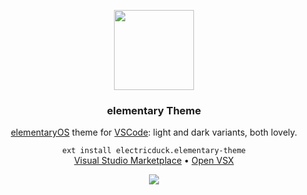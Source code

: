<p align="center">
  <a href="https://github.com/electricduck/vscode-elementary-theme">
    <img src="https://raw.githubusercontent.com/electricduck/vscode-elementary-theme/master/images/icon.png" width=128>
  </a>

  <h3 align="center"><strong>elementary Theme</strong></h3>

  <p align="center">
    <a href="https://elementary.io/">elementaryOS</a> theme for <a href="https://code.visualstudio.com/">VSCode</a>: light and dark variants, both lovely.
  </p>

  <p align="center">
    <code>ext install electricduck.elementary-theme</code>
    <br />
    <a href="https://marketplace.visualstudio.com/items?itemName=electricduck.elementary-theme">Visual Studio Marketplace</a> &bull;
    <a href="https://open-vsx.org/extension/electricduck/elementary-theme">Open VSX</a>
  </p>
  
  <p align="center">
  <img src="https://raw.githubusercontent.com/electricduck/vscode-elementary-theme/master/images/screenshot.png">
  </p>
</p>
